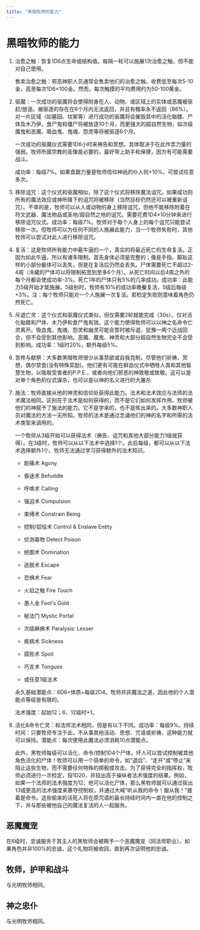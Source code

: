 ```yaml
---
title: "黑暗牧师的能力"
---
```

# 黑暗牧师的能力

1.  治愈之触：恢复1D6点生命或结构值。每隔一轮可以施展1次治愈之触，但不能对自己使用。

    售卖治愈之触：邪恶神职人员通常会售卖他们的治愈之触。收费低至每次5-10金，高至每次1D6×100金。然而，每次触摸的平均费用约为50-100黄金。

1. 驱魔：一次成功的驱魔将会使得附身在人、动物、或区域上的实体或恶魔被驱赶/放逐。被驱逐的存在在6个月内无法返回，并且有概率永不返回（86%）。对一片区域（如墓园、坟冢等）进行成功的驱魔将会摧毁其中的活化骷髅、尸体及木乃伊。食尸鬼和僵尸将被放逐10个月，而更强大的超自然生物，如次级魔鬼和恶魔、吸血鬼、鬼魂、怨灵等将被驱逐6个月。

    一次成功的驱魔仪式需要1D6小时来祷告和冥想。具体取决于在此作祟力量的强弱。牧师所属宗教的圣像是必要的，最好带上助手和保镖，因为有可能需要战斗。

    成功率：每级7%。如果盘踞力量是牧师信仰神祇的仆人则+10%。可尝试任意多次。

2. 移除诅咒：这个仪式和驱魔相似，除了这个仪式将移除魔法诅咒。如果成功则所有的魔法效应或神所降下的诅咒将被移除（当然目标仍然还可以被重新诅咒）。不幸的是，牧师可以从人或动物的身上移除诅咒，但他不能移除附着在符文武器、魔法物品或圣地/超自然之地的诅咒。需要花费1D4×10分钟来进行移除诅咒仪式。成功率：每级7%。牧师对于每个人身上的每个诅咒只能尝试移除一次。但牧师可以为任何不同的人施展此能力，当一个牧师失败时，其他牧师可以尝试对此人进行移除诅咒。

3. 复活：这是牧师所有能力中最牛逼的一个，真实的将最近死亡的生命复活。正因为如此牛逼，所以有诸多限制。首先身体必须是完整的；像是手指、脚趾这样的小部分躯体可以丢失，但是在复活后仍然会丢失。尸体需要死亡不超过2-4周（冷藏的尸体可以将限制拓宽到至多6个月）。从死亡时间以后4周之外的每个月都会使成功率-3%。死亡1年的尸体只有5%的几率成功。成功率：此能力5级开始才能施展。5级别时，牧师有10%的成功率晚餐复活，5级后每级+3%。注：每个牧师只能对一个人施展一次复活。若检定失败则意味着角色仍然死亡。

4. 斥退亡灵：这个仪式和驱魔仪式类似，但仅需要2轮就能完成（30s）。仅对活化骷髅和尸体、木乃伊和食尸鬼有效。这个能力使得牧师可以以神之名命令亡灵离开。吸血鬼、鬼魂、怨灵和幽灵可能会暂时被斥退，犹豫一两个近战回合，但不会受到其他影响。恶魔、魔鬼、神灵和大部分超自然生物完全不会受到影响。成功率：1级时20%，额外每级5%。

5. 苦修与献祭：大多数黑暗牧师很少从事禁欲或自我克制，尽管他们祈祷，冥想，偶尔禁食(没有特殊奖励)。他们更有可能在鲜血仪式中牺牲人类和其他智慧生物，以吸取受害者的P.P.E.，或者向他们邪恶的神致敬或致敬。这可以是对单个角色的仪式谋杀，也可以是以神的名义进行的大屠杀

6. 施法：牧师直接从他的神灵和信仰处获得此能力。法术和法术效应与法师的法术魔法相同。区别在于法术是如何获得的，而不是它们如何发挥作用。牧师被他们的神赋予了施法的能力。它不是学来的，也不是练出来的。大多数神职人员对魔法的方法一无所知。牧师的法术是通过念诵他们的神的名字和所需的法术类型来调用的。

    一个牧师从3级开始可以获得法术（祷告、诅咒和其他大部分能力1级就获得）。在3级时，牧师可以从以下法术中选择1个。此后每级，都可以从以下法术选择额外1个。牧师无法通过学习获得额外的法术知识。

   - 剧痛术 Agony

   - 昏迷术 Befuddle

   - 呼唤术 Calling

   - 强迫术 Compulsion

   - 束缚术 Constrain Being

   - 控制/奴役术 Control & Enslave Entity

   - 侦测毒物 Detect Poison

   - 统御术 Domination

   - 逃脱术 Escape

   - 恐惧术 Fear

   - 火焰之触 Fire Touch

   - 愚人金 Fool's Gold

   - 秘法门 Mystic Portal

   - 次级麻痹术 Paralysis: Lesser

   - 疾病术 Sickness

   - 腐败术 Spoil

   - 巧言术 Tongues

   - 或任意1级法术


    永久基础潜能点：6D6+体质+每级2D4。牧师并非魔法之道，因此他的个人潜能点等级是有限的。

    法术强度：起始12；6、12级时+1。

1. 活化&命令亡灵：和法师法术相同，但是有以下不同。成功率：每级9%。持续时间：只要牧师专注于此，不从事其他活动、思想、咒语或祈祷，这种能力就可以保持。潜能点：每次使用此魔法必须消耗10点潜能点。

    此外，黑牧师每级可以活化、命令/控制1D4个尸体，坏人可以尝试控制被其他角色活化的尸体！牧师可以用一个简单的命令，如“退后”、“走开”或“停止”来阻止这些生物，而不需要任何特殊的掷骰或攻击。为了获得完全的指挥权，牧师必须进行一次检定，投1D20，并投出高于操纵者法术强度的结果。例如，如果一个法师的法术强度为12，他可以活化尸体，那么黑牧师就可以通过摇出13或更高的法术强度来篡夺控制权，并通过大喊“听从我的命令！服从我！”接着是命令。这些偷来的活死人将在原咒语的最长持续时间内一直在他的控制之下，并与那些被他自己的魔法复活的人一起服务。

## 恶魔魔宠

在6级时，忠诚服务于其主人的黑牧师会被赐予一个恶魔魔宠（同法师职业）。如果角色并非100%的忠诚，这个礼物将被收回，直到再次证明他的忠诚。

## 牧师，护甲和战斗

与光明牧师相同。

## 神之忠仆

与光明牧师相同。
